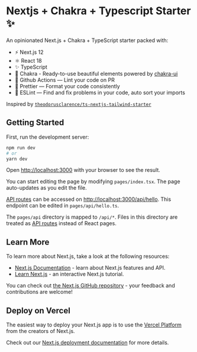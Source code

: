 # Nextjs + Chakra + Typescript Starter ✨

An opinionated Next.js + Chakra + TypeScript starter packed with:

- ⚡️ Next.js 12
- ⚛️ React 18
- ✨ TypeScript
- 🧘 Chakra - Ready-to-use beautiful elements powered by [chakra-ui](https://chakra-ui.com/)
- 👷 Github Actions — Lint your code on PR
- 💅 Prettier — Format your code consistently
- 📏 ESLint — Find and fix problems in your code, auto sort your imports

Inspired by [`theodorusclarence/ts-nextjs-tailwind-starter`](https://github.com/theodorusclarence/ts-nextjs-tailwind-starter)

## Getting Started

First, run the development server:

```bash
npm run dev
# or
yarn dev
```

Open [http://localhost:3000](http://localhost:3000) with your browser to see the result.

You can start editing the page by modifying `pages/index.tsx`. The page auto-updates as you edit the file.

[API routes](https://nextjs.org/docs/api-routes/introduction) can be accessed on [http://localhost:3000/api/hello](http://localhost:3000/api/hello). This endpoint can be edited in `pages/api/hello.ts`.

The `pages/api` directory is mapped to `/api/*`. Files in this directory are treated as [API routes](https://nextjs.org/docs/api-routes/introduction) instead of React pages.

## Learn More

To learn more about Next.js, take a look at the following resources:

- [Next.js Documentation](https://nextjs.org/docs) - learn about Next.js features and API.
- [Learn Next.js](https://nextjs.org/learn) - an interactive Next.js tutorial.

You can check out [the Next.js GitHub repository](https://github.com/vercel/next.js/) - your feedback and contributions are welcome!

## Deploy on Vercel

The easiest way to deploy your Next.js app is to use the [Vercel Platform](https://vercel.com/new?utm_medium=default-template&filter=next.js&utm_source=create-next-app&utm_campaign=create-next-app-readme) from the creators of Next.js.

Check out our [Next.js deployment documentation](https://nextjs.org/docs/deployment) for more details.
